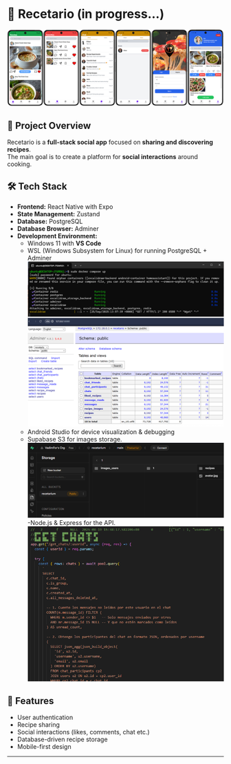 # 📱 Recetario (in progress...)
![Progress Screenshot](assets/phone.png)

## 🚀 Project Overview
Recetario is a **full-stack social app** focused on **sharing and discovering recipes**.  
The main goal is to create a platform for **social interactions** around cooking.

## 🛠️ Tech Stack
- **Frontend:** React Native with Expo
- **State Management:** Zustand
- **Database:** PostgreSQL
- **Database Browser:** Adminer
- **Development Environment:**
  - Windows 11 with **VS Code**
  - WSL (Windows Subsystem for Linux) for running PostgreSQL + Adminer
   ![Progress Screenshot](assets/cmd.png)
   ![Progress Screenshot](assets/adminer.png)
  - Android Studio for device visualization & debugging
  - Supabase S3 for images storage.
    ![Progress Screenshot](assets/supa.png)
  -Node.js & Express for the API.
    ![Progress Screenshot](assets/node.png)

## 📂 Features 
- User authentication
- Recipe sharing
- Social interactions (likes, comments, chat etc.)
- Database-driven recipe storage
- Mobile-first design

---
